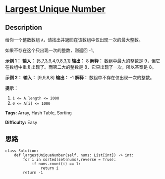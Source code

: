 # [Largest Unique Number][title]

## Description

给你一个整数数组 `A`，请找出并返回在该数组中仅出现一次的最大整数。

如果不存在这个只出现一次的整数，则返回 -1。



**示例 1：**
            **输入：** [5,7,3,9,4,9,8,3,1]    **输出：** 8    **解释：**    数组中最大的整数是 9，但它在数组中重复出现了。而第二大的整数是 8，它只出现了一次，所以答案是 8。    

**示例 2：**
            **输入：** [9,9,8,8]    **输出：** -1    **解释：**    数组中不存在仅出现一次的整数。    



**提示：**

  1. `1 <= A.length <= 2000`
  2. `0 <= A[i] <= 1000`


**Tags:** Array, Hash Table, Sorting

**Difficulty:** Easy

## 思路

``` python3
class Solution:
    def largestUniqueNumber(self, nums: List[int]) -> int:
        for i in sorted(set(nums),reverse = True):
            if nums.count(i) == 1:
                return i
        return -1
```

[title]: https://leetcode-cn.com/problems/largest-unique-number
